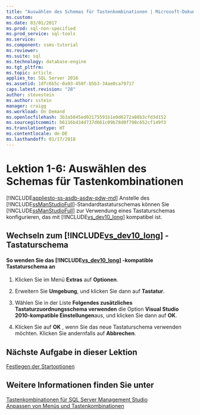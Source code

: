 ```yaml
---
title: "Auswählen des Schemas für Tastenkombinationen | Microsoft-Dokumentation"
ms.custom: 
ms.date: 03/01/2017
ms.prod: sql-non-specified
ms.prod_service: sql-tools
ms.service: 
ms.component: ssms-tutorial
ms.reviewer: 
ms.suite: sql
ms.technology: database-engine
ms.tgt_pltfrm: 
ms.topic: article
applies_to: SQL Server 2016
ms.assetid: 1dfc6b5c-0a93-450f-b5b3-34ae0ca79717
caps.latest.revision: "28"
author: stevestein
ms.author: sstein
manager: craigg
ms.workload: On Demand
ms.openlocfilehash: 3b3a5045ed02175591b1e0d6272a88b3cfd3d152
ms.sourcegitcommit: b6116b434d737d661c09b78d0f798c652cf149f3
ms.translationtype: HT
ms.contentlocale: de-DE
ms.lasthandoff: 01/17/2018
---
```

# <a name="lesson-1-6---select-the-keyboard-shortcut-scheme"></a>Lektion 1-6: Auswählen des Schemas für Tastenkombinationen
[!INCLUDE[appliesto-ss-asdb-asdw-pdw-md](../../includes/appliesto-ss-asdb-asdw-pdw-md.md)] Anstelle des [!INCLUDE[ssManStudioFull](../../includes/ssmanstudiofull-md.md)]-Standardtastaturschemas können Sie [!INCLUDE[ssManStudioFull](../../includes/ssmanstudiofull-md.md)] zur Verwendung eines Tastaturschemas konfigurieren, das mit [!INCLUDE[vs_dev10_long](../../includes/vs-dev10-long-md.md)] kompatibel ist.  
  
## <a name="changing-to-the-includevsdev10longincludesvs-dev10-long-mdmd-keyboard-scheme"></a>Wechseln zum [!INCLUDE[vs_dev10_long](../../includes/vs-dev10-long-md.md)] -Tastaturschema  
  
#### <a name="to-apply-includevsdev10longincludesvs-dev10-long-mdmd-compatible-keyboard-scheme"></a>So wenden Sie das [!INCLUDE[vs_dev10_long](../../includes/vs-dev10-long-md.md)] -kompatible Tastaturschema an  
  
1.  Klicken Sie im Menü **Extras** auf **Optionen**.  
  
2.  Erweitern Sie **Umgebung**, und klicken Sie dann auf **Tastatur**.  
  
3.  Wählen Sie in der Liste **Folgendes zusätzliches Tastaturzuordnungsschema verwenden** die Option **Visual Studio 2010-kompatible Einstellungen**aus, und klicken Sie dann auf **OK**.  
  
4.  Klicken Sie auf **OK** , wenn Sie das neue Tastaturschema verwenden möchten. Klicken Sie andernfalls auf **Abbrechen**.  
  
## <a name="next-task-in-lesson"></a>Nächste Aufgabe in dieser Lektion  
[Festlegen der Startoptionen](../../tools/sql-server-management-studio/lesson-1-7-set-the-startup-options.md)  
  
## <a name="see-also"></a>Weitere Informationen finden Sie unter  
[Tastenkombinationen für SQL Server Management Studio](../../tools/sql-server-management-studio/sql-server-management-studio-keyboard-shortcuts.md)  
[Anpassen von Menüs und Tastenkombinationen](http://msdn.microsoft.com/library/fb4edf3c-71b6-4645-b1d1-ddfdd69f0d7b)  
  
  
  

